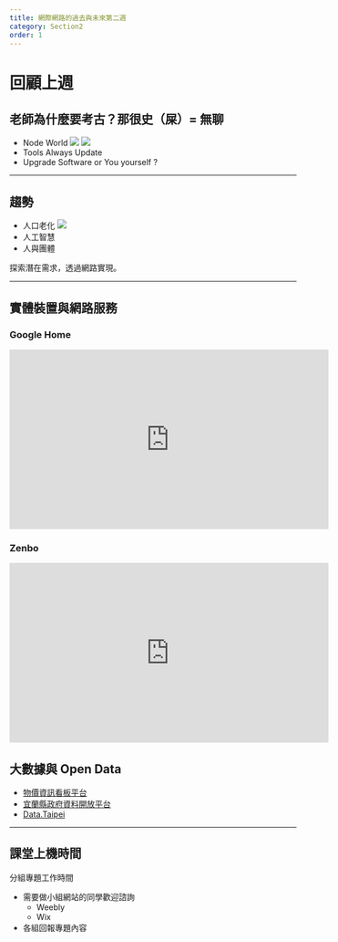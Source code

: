 ```yaml
---
title: 網際網路的過去與未來第二週
category: Section2
order: 1
---
```


# 回顧上週

## 老師為什麼要考古？那很史（屎）= 無聊
+ Node World
![](/icixin/images/lessons/section2-4.png)
![](/icixin/images/lessons/section2-5.png)
+ Tools Always Update
+ Upgrade Software or You yourself ?

---

## 趨勢

+ 人口老化
![](/icixin/images/lessons/section2-4.png)
+ 人工智慧
+ 人與團體

探索潛在需求，透過網路實現。

---

## 實體裝置與網路服務

### Google Home
<iframe width="560" height="315" src="https://www.youtube.com/embed/lOjCN8cSCZ8" frameborder="0" allowfullscreen></iframe>

### Zenbo
<iframe width="560" height="315" src="https://www.youtube.com/embed/GBaNnYPfh_A" frameborder="0" allowfullscreen></iframe>

## 大數據與 Open Data
+ [物價資訊看板平台](http://price.nat.gov.tw/p/zh_tw/index)
+ [宜蘭縣政府資料開放平台](http://opendata.e-land.gov.tw/)
+ [Data.Taipei](http://data.taipei/)

<script src="https://gist.github.com/cawa0505/6380bf625d7e44e5c0c172fedade6aa0.js"></script>

---

## 課堂上機時間
分組專題工作時間

+ 需要做小組網站的同學歡迎諮詢
	- Weebly
	- Wix
+ 各組回報專題內容
